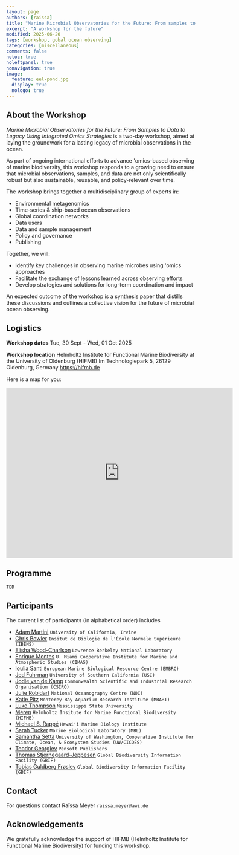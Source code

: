 ```yaml
---
layout: page
authors: [raissa]
title: "Marine Microbial Observatories for the Future: From samples to data to legacy"
excerpt: "A workshop for the future"
modified: 2025-06-20
tags: [workshop, gobal ocean observing]
categories: [miscellaneous]
comments: false
notoc: true
noleftpanel: true
nonavigation: true
image:
  feature: eel-pond.jpg
  display: true
  nologo: true
---
```


## About the Workshop
_Marine Microbial Observatories for the Future: From Samples to Data to Legacy Using Integrated Omics Strategies_ is a two-day workshop, aimed at laying the groundwork for a lasting legacy of microbial observations in the ocean.

As part of ongoing international efforts to advance 'omics-based observing of marine biodiversity, this workshop responds to a growing need to ensure that microbial observations, samples, and data are not only scientifically robust but also sustainable, reusable, and policy-relevant over time.

The workshop brings together a multidisciplinary group of experts in:

* Environmental metagenomics
* Time-series & ship-based ocean observations
* Global coordination networks
* Data users
* Data and sample management
* Policy and governance
* Publishing

Together, we will:

* Identify key challenges in observing marine microbes using 'omics approaches
* Facilitate the exchange of lessons learned across observing efforts
* Develop strategies and solutions for long-term coordination and impact

An expected outcome of the workshop is a synthesis paper that distills these discussions and outlines a collective vision for the future of microbial ocean observing.

## Logistics
**Workshop dates**
Tue, 30 Sept - Wed, 01 Oct 2025

**Workshop location**
Helmholtz Institute for Functional Marine Biodiversity at the University of Oldenburg (HIFMB) 
Im Technologiepark 5, 26129 Oldenburg, Germany
https://hifmb.de

Here is a map for you:

<p><center>
<iframe src="https://www.google.com/maps/embed?pb=!1m18!1m12!1m3!1d2392.8755266399307!2d8.172422278515025!3d53.15406087223417!2m3!1f0!2f0!3f0!3m2!1i1024!2i768!4f13.1!3m3!1m2!1s0x47b6dfcd31a139a3%3A0xe17f26e2f76ff2c8!2sHelmholtz%20Institute%20for%20Functional%20Marine%20Biodiversity%20at%20the%20University%20of%20Oldenburg!5e0!3m2!1sen!2sde!4v1734100072289!5m2!1sen!2sde" width="600" height="450" style="border:0" allowfullscreen=""></iframe>
</center></p>

## Programme
`TBD`

## Participants

The current list of participants (in alphabetical order) includes
* [Adam Martini](https://faculty.sites.uci.edu/martinylab/) `University of California, Irvine`
* [Chris Bowler](https://www.embl.org/topics/tara/research/chris-bowler/) `Insitut de Biologie de l'École Normale Supérieure (IBENS)`
* [Elisha Wood-Charlson](https://schmidtocean.org/person/elisha-wood-charlson/) `Lawrence Berkeley National Laboratory`
* [Enrique Montes](https://www.aoml.noaa.gov/people/enrique-montes/) `U. Miami Cooperative Institute for Marine and Atmospheric Studies (CIMAS)` 
* [Ioulia Santi](https://www.embrc.eu/our-team/) `European Marine Biological Resource Centre (EMBRC)`
* [Jed Fuhrman](https://dornsife.usc.edu/fuhrmanlab/__trashed-4/) `University of Southern California (USC)`
* [Jodie van de Kamp](https://people.csiro.au/V/J/Jodie-Vandekamp) `Commonwealth Scientific and Industrial Research Organisation (CSIRO)`
* [Julie Robidart](https://noc.ac.uk/n/Julie%20Robidart) `National Oceanography Centre (NOC)`
* [Katie Pitz](https://www.mbari.org/person/kathleen-pitz/) `Monterey Bay Aquarium Research Institute (MBARI)`
* [Luke Thompson](https://www.aoml.noaa.gov/luke-thompson/) `Mississippi State University`
* [Meren](https://merenlab.org/people/) `Helmholtz Insitute for Marine Functional Biodiversity (HIFMB)`
* [Michael S. Rappé](https://rappelab.wordpress.com/people/) `Hawaiʻi Marine Biology Institute`
* [Sarah Tucker](https://sarahjtucker.com) `Marine Biological Laboratory (MBL)`
* [Samantha Setta](https://www.pmel.noaa.gov/people/dr-samantha-setta) `University of Washington, Cooperative Institute for Climate, Ocean, & Ecosystem Studies (UW/CICOES)`
* [Teodor Georgiev](https://pensoft.net/teodor_georgiev) `Pensoft Publishers`
* [Thomas Stjernegaard-Jeppesen](https://dk.linkedin.com/in/thomas-stjernegaard-jeppesen-29b55011) `Global Biodiversity Information Facility (GBIF)`
* [Tobias Guldberg Frøslev](https://globe.ku.dk/staff-list/?pure=en/persons/213201) `Global Biodiversity Information Facility (GBIF)`

## Contact
For questions contact Raïssa Meyer `raissa.meyer@awi.de` 

## Acknowledgements
We gratefully acknowledge the support of HIFMB (Helmholtz Institute for Functional Marine Biodiversity) for funding this workshop.

